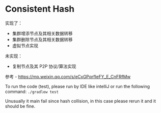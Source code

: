 # Consistent Hash

实现了：
* 集群增添节点及其相关数据转移
* 集群删除节点及其相关数据转移
* 虚拟节点实现

未实现：
* 复制节点及其 P2P 协议/算法实现

参考 - https://mp.weixin.qq.com/s/eCxGPqrfIeFY_E_CnFRfMw

To run the code (test), please run by IDE like intelliJ or run the following command: 
`./gradlew test`

Unusually it main fail since hash collision, in this case please rerun it and it should be fine.
